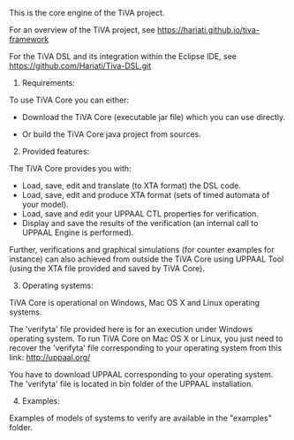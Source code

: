 This is the core engine of the TiVA project.

For an overview of the TiVA project, see https://hariati.github.io/tiva-framework

For the TiVA DSL and its integration within the Eclipse IDE, see https://github.com/Hariati/Tiva-DSL.git

1. Requirements:

To use TiVA Core you can either: 

- Download the TiVA Core (executable jar file) which you can use directly.

- Or build the TiVA Core java project from sources.

2. Provided features:

The TiVA Core provides you with:

- Load, save, edit and translate (to XTA format) the DSL code.
- Load, save, edit and produce XTA format (sets of timed automata of your model).
- Load, save and edit your UPPAAL CTL properties for verification.
- Display and save the results of the verification (an internal call to UPPAAL Engine is performed).

Further, verifications and graphical simulations (for counter examples for instance) can also achieved from outside the TiVA Core using UPPAAL Tool (using the XTA file provided and saved by TiVA Core).

3. Operating systems:

TiVA Core is operational on Windows, Mac OS X and Linux operating systems.

The 'verifyta' file provided here is for an execution under Windows operating system. To run TiVA Core on Mac OS X or Linux, you just need to recover the 'verifyta' file corresponding to your operating system from this link: http://uppaal.org/

You have to download UPPAAL corresponding to your operating system. The 'verifyta' file is located in bin folder of the UPPAAL installation.

4. Examples:

Examples of models of systems to verify are available in the "examples" folder.



